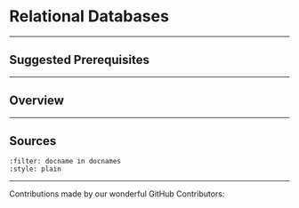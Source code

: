 # Relational Databases

---

## Suggested Prerequisites

---

## Overview

---

## Sources
 
```{bibliography} references.bib
:filter: docname in docnames
:style: plain
```

---

Contributions made by our wonderful GitHub Contributors: 